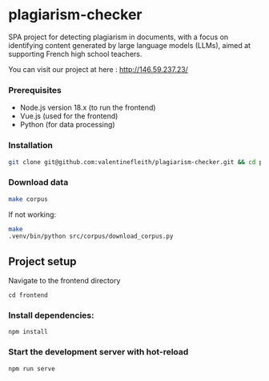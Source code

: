 # plagiarism-checker
SPA project for detecting plagiarism in documents, with a focus on identifying content generated by large language models (LLMs), aimed at supporting French high school teachers.

You can visit our project at here : http://146.59.237.23/

### Prerequisites
- Node.js version 18.x (to run the frontend)
- Vue.js (used for the frontend)
- Python (for data processing)
### Installation

```sh
git clone git@github.com:valentinefleith/plagiarism-checker.git && cd plagiarism-checker
```

### Download data

```sh
make corpus
```
If not working:
```sh
make
.venv/bin/python src/corpus/download_corpus.py
```

## Project setup
Navigate to the frontend directory
```
cd frontend
```

### Install dependencies:
```
npm install
```

### Start the development server with hot-reload
```
npm run serve
```
